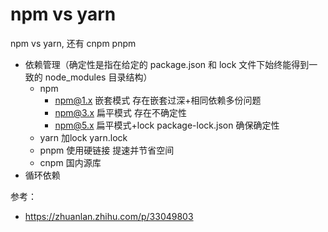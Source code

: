 # npm vs yarn

npm vs yarn, 还有 cnpm pnpm

- 依赖管理（确定性是指在给定的 package.json 和 lock 文件下始终能得到一致的 node_modules 目录结构）
  - npm
    - npm@1.x 嵌套模式 存在嵌套过深+相同依赖多份问题
    - npm@3.x 扁平模式 存在不确定性
    - npm@5.x 扁平模式+lock package-lock.json 确保确定性
  - yarn 加lock yarn.lock
  - pnpm 使用硬链接 提速并节省空间
  - cnpm 国内源库
- 循环依赖

参考：

- https://zhuanlan.zhihu.com/p/33049803
